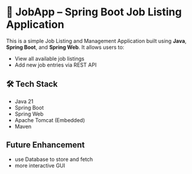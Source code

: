 # 🧰 JobApp – Spring Boot Job Listing Application

This is a simple Job Listing and Management Application built using **Java**, **Spring Boot**, and **Spring Web**. It allows users to:

- View all available job listings
- Add new job entries via REST API

## 🛠️ Tech Stack

- Java 21
- Spring Boot
- Spring Web
- Apache Tomcat (Embedded)
- Maven

## Future Enhancement 


- use Database to store and fetch
- more interactive GUI

